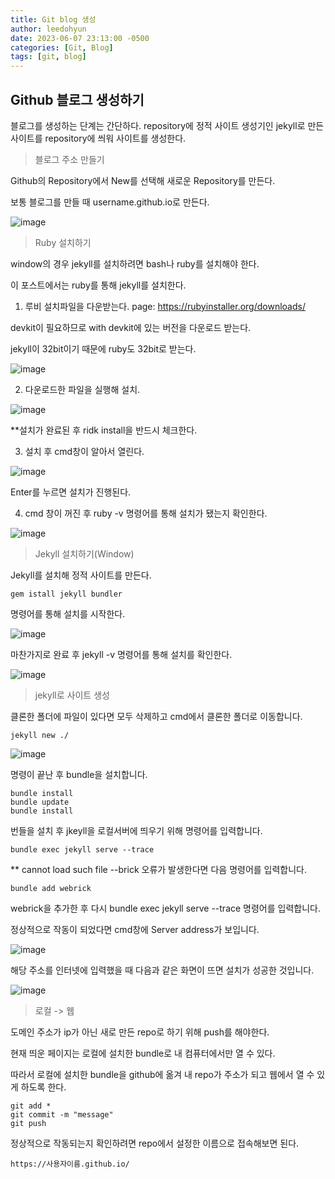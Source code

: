 ```yaml
---
title: Git blog 생성
author: leedohyun
date: 2023-06-07 23:13:00 -0500
categories: [Git, Blog]
tags: [git, blog]
---
```


## Github 블로그 생성하기

블로그를 생성하는 단계는 간단하다. repository에 정적 사이트 생성기인 jekyll로 만든 사이트를 repository에 씌워 사이트를 생성한다.

> 블로그 주소 만들기

Github의 Repository에서 New를 선택해 새로운 Repository를 만든다.

보통 블로그를 만들 때 username.github.io로 만든다.

![image](https://blog.kakaocdn.net/dn/bRRWFP/btsjmBtxADf/z4KIgRZMLJh78fhTc5wroK/img.png)

> Ruby 설치하기

window의 경우 jekyll를 설치하려면 bash나 ruby를 설치해야 한다.

이 포스트에서는 ruby를 통해 jekyll를 설치한다.

1. 루비 설치파일을 다운받는다.
page: https://rubyinstaller.org/downloads/

devkit이 필요하므로 with devkit에 있는 버전을 다운로드 받는다.

jekyll이 32bit이기 때문에 ruby도 32bit로 받는다.

![image](https://blog.kakaocdn.net/dn/dc8JZE/btsjmvmFtp5/bLRhD4BrWkl4TgywmhcKYK/img.png)

2. 다운로드한 파일을 실행해 설치.

![image](https://blog.kakaocdn.net/dn/btyORb/btsjkG3OJpo/WbyPrkhlkJWXfRkC409E0K/img.png)

**설치가 완료된 후 ridk install을 반드시 체크한다.

3. 설치 후 cmd창이 알아서 열린다.

![image](https://blog.kakaocdn.net/dn/93rW2/btsjkNasXiM/zrQBmZIeKfSNTb7KS2FRC1/img.png)

Enter를 누르면 설치가 진행된다.

4. cmd 창이 꺼진 후 ruby -v 명령어를 통해 설치가 됐는지 확인한다.

![image](https://blog.kakaocdn.net/dn/w8PAU/btsjmBmNyF8/ips4su6Vog2vEW5bNhEpAk/img.png)


> Jekyll 설치하기(Window)

Jekyll를 설치해 정적 사이트를 만든다.

```
gem istall jekyll bundler
```

명령어를 통해 설치를 시작한다.

![image](https://blog.kakaocdn.net/dn/b6ibsv/btsji9Tf7bd/Z6Tk7j2ObW3fL9dSI5KMr0/img.png)

마찬가지로 완료 후 jekyll -v 명령어를 통해 설치를 확인한다.

![image](https://blog.kakaocdn.net/dn/cDcbTd/btsjmwy6pLg/YvkxT9ekLPN7oHZCKUdvzK/img.png)

> jekyll로 사이트 생성

클론한 폴더에 파일이 있다면 모두 삭제하고 cmd에서 클론한 폴더로 이동합니다.

```
jekyll new ./
```

![image](https://blog.kakaocdn.net/dn/QXepD/btsjlF4lhXN/tkcidufKFiERFsQjMaLfkK/img.png)

명령이 끝난 후 bundle을 설치합니다.

```
bundle install
bundle update
bundle install
```

번들을 설치 후 jkeyll을 로컬서버에 띄우기 위해 명령어를 입력합니다.

```
bundle exec jekyll serve --trace
```

** cannot load such file --brick 오류가 발생한다면 다음 명령어를 입력합니다.

```
bundle add webrick
```

webrick을 추가한 후 다시 bundle exec jekyll serve --trace 명령어를 입력합니다.

정상적으로 작동이 되었다면 cmd창에 Server address가 보입니다.

![image](https://blog.kakaocdn.net/dn/cJU1Vf/btsjkaqB7tf/KowBRArIAOhp5QvMNBzEk0/img.png)

해당 주소를 인터넷에 입력했을 때 다음과 같은 화면이 뜨면 설치가 성공한 것입니다.

![image](https://blog.kakaocdn.net/dn/rJiLI/btsjkFjxjsW/Q8cdVK3hfhAjll0I6siVhK/img.png)

> 로컬 -> 웹

도메인 주소가 ip가 아닌 새로 만든 repo로 하기 위해 push를 해야한다.

현재 띄운 페이지는 로컬에 설치한 bundle로 내 컴퓨터에서만 열 수 있다.

따라서 로컬에 설치한 bundle을 github에 옮겨 내 repo가 주소가 되고 웹에서 열 수 있게 하도록 한다.

```
git add *
git commit -m "message"
git push
```

정상적으로 작동되는지 확인하려면 repo에서 설정한 이름으로 접속해보면 된다.

```
https://사용자이름.github.io/
```